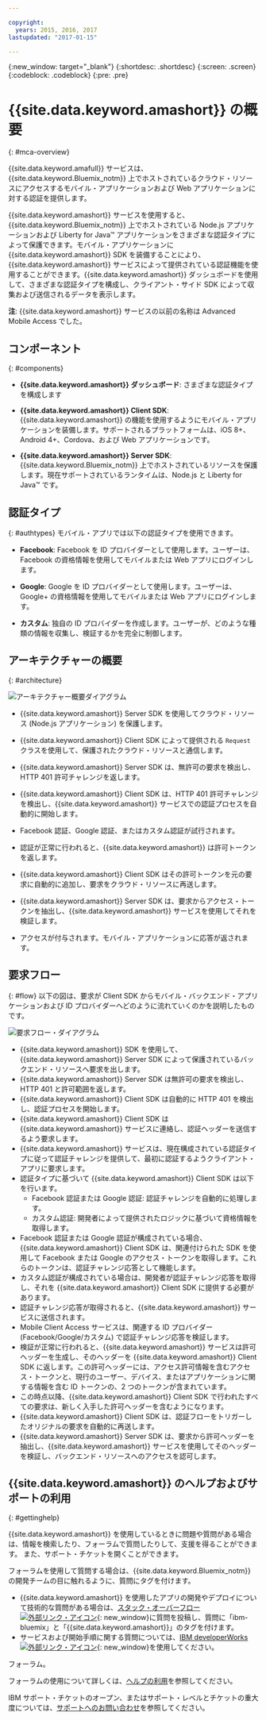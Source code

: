 ```yaml
---

copyright:
  years: 2015, 2016, 2017
lastupdated: "2017-01-15"

---
```


{:new_window: target="_blank"}
{:shortdesc: .shortdesc}
{:screen: .screen}
{:codeblock: .codeblock}
{:pre: .pre}

# {{site.data.keyword.amashort}} の概要
{: #mca-overview}


{{site.data.keyword.amafull}} サービスは、{{site.data.keyword.Bluemix_notm}} 上でホストされているクラウド・リソースにアクセスするモバイル・アプリケーションおよび Web アプリケーションに対する認証を提供します。

{{site.data.keyword.amashort}} サービスを使用すると、{{site.data.keyword.Bluemix_notm}} 上でホストされている Node.js アプリケーションおよび Liberty for Java&trade; アプリケーションをさまざまな認証タイプによって保護できます。モバイル・アプリケーションに {{site.data.keyword.amashort}} SDK を装備することにより、{{site.data.keyword.amashort}} サービスによって提供されている認証機能を使用することができます。{{site.data.keyword.amashort}} ダッシュボードを使用して、さまざまな認証タイプを構成し、クライアント・サイド SDK によって収集および送信されるデータを表示します。

**注**: {{site.data.keyword.amashort}} サービスの以前の名称は Advanced Mobile Access でした。

## コンポーネント
{: #components}

* **{{site.data.keyword.amashort}} ダッシュボード**: さまざまな認証タイプを構成します

* **{{site.data.keyword.amashort}} Client SDK**: {{site.data.keyword.amashort}} の機能を使用するようにモバイル・アプリケーションを装備します。サポートされるプラットフォームは、iOS 8+、Android 4+、Cordova、および Web アプリケーションです。

* **{{site.data.keyword.amashort}} Server SDK**: {{site.data.keyword.Bluemix_notm}} 上でホストされているリソースを保護します。現在サポートされているランタイムは、Node.js と Liberty for Java&trade; です。

## 認証タイプ
{: #authtypes}
モバイル・アプリでは以下の認証タイプを使用できます。

* **Facebook**: Facebook を ID プロバイダーとして使用します。ユーザーは、Facebook の資格情報を使用してモバイルまたは Web アプリにログインします。

* **Google**: Google を ID プロバイダーとして使用します。ユーザーは、Google+ の資格情報を使用してモバイルまたは Web アプリにログインします。

* **カスタム**: 独自の ID プロバイダーを作成します。ユーザーが、どのような種類の情報を収集し、検証するかを完全に制御します。

## アーキテクチャーの概要
{: #architecture}

![アーキテクチャー概要ダイアグラム](images/mca-overview.jpg)

* {{site.data.keyword.amashort}} Server SDK を使用してクラウド・リソース (Node.js アプリケーション) を保護します。

* {{site.data.keyword.amashort}} Client SDK によって提供される `Request` クラスを使用して、保護されたクラウド・リソースと通信します。

* {{site.data.keyword.amashort}} Server SDK は、無許可の要求を検出し、HTTP 401 許可チャレンジを返します。

* {{site.data.keyword.amashort}} Client SDK は、HTTP 401 許可チャレンジを検出し、{{site.data.keyword.amashort}} サービスでの認証プロセスを自動的に開始します。

* Facebook 認証、Google 認証、またはカスタム認証が試行されます。

* 認証が正常に行われると、{{site.data.keyword.amashort}} は許可トークンを返します。

* {{site.data.keyword.amashort}} Client SDK はその許可トークンを元の要求に自動的に追加し、要求をクラウド・リソースに再送します。

* {{site.data.keyword.amashort}} Server SDK は、要求からアクセス・トークンを抽出し、{{site.data.keyword.amashort}} サービスを使用してそれを検証します。

* アクセスが付与されます。モバイル・アプリケーションに応答が返されます。

## 要求フロー
{: #flow}
以下の図は、要求が Client SDK からモバイル・バックエンド・アプリケーションおよび ID プロバイダーへどのように流れていくのかを説明したものです。

![要求フロー・ダイアグラム](images/mca-sequence-overview.jpg)

* {{site.data.keyword.amashort}} SDK を使用して、{{site.data.keyword.amashort}} Server SDK によって保護されているバックエンド・リソースへ要求を出します。
* {{site.data.keyword.amashort}} Server SDK は無許可の要求を検出し、HTTP 401 と許可範囲を返します。
* {{site.data.keyword.amashort}} Client SDK は自動的に HTTP 401 を検出し、認証プロセスを開始します。
* {{site.data.keyword.amashort}} Client SDK は {{site.data.keyword.amashort}} サービスに連絡し、認証ヘッダーを送信するよう要求します。
* {{site.data.keyword.amashort}} サービスは、現在構成されている認証タイプに従って認証チャレンジを提供して、最初に認証するようクライアント・アプリに要求します。
* 認証タイプに基づいて {{site.data.keyword.amashort}} Client SDK は以下を行います。
   * Facebook 認証または Google 認証: 認証チャレンジを自動的に処理します。
   * カスタム認証: 開発者によって提供されたロジックに基づいて資格情報を取得します。
* Facebook 認証または Google 認証が構成されている場合、{{site.data.keyword.amashort}} Client SDK は、関連付けられた SDK を使用して Facebook または Google のアクセス・トークンを取得します。これらのトークンは、認証チャレンジ応答として機能します。
* カスタム認証が構成されている場合は、開発者が認証チャレンジ応答を取得し、それを {{site.data.keyword.amashort}} Client SDK に提供する必要があります。
* 認証チャレンジ応答が取得されると、{{site.data.keyword.amashort}} サービスに送信されます。
* Mobile Client Access サービスは、関連する ID プロバイダー (Facebook/Google/カスタム) で認証チャレンジ応答を検証します。
* 検証が正常に行われると、{{site.data.keyword.amashort}} サービスは許可ヘッダーを生成し、そのヘッダーを {{site.data.keyword.amashort}} Client SDK に返します。この許可ヘッダーには、アクセス許可情報を含むアクセス・トークンと、現行のユーザー、デバイス、またはアプリケーションに関する情報を含む ID トークンの、2 つのトークンが含まれています。
* この時点以降、{{site.data.keyword.amashort}} Client SDK で行われたすべての要求は、新しく入手した許可ヘッダーを含むようになります。
* {{site.data.keyword.amashort}} Client SDK は、認証フローをトリガーしたオリジナルの要求を自動的に再送します。
* {{site.data.keyword.amashort}} Server SDK は、要求から許可ヘッダーを抽出し、{{site.data.keyword.amashort}} サービスを使用してそのヘッダーを検証し、バックエンド・リソースへのアクセスを認可します。


## {{site.data.keyword.amashort}} のヘルプおよびサポートの利用
{: #gettinghelp}

{{site.data.keyword.amashort}} を使用しているときに問題や質問がある場合は、情報を検索したり、フォーラムで質問したりして、支援を得ることができます。
また、サポート・チケットを開くことができます。 

フォーラムを使用して質問する場合は、{{site.data.keyword.Bluemix_notm}} の開発チームの目に触れるように、質問にタグを付けます。

* {{site.data.keyword.amashort}} を使用したアプリの開発やデプロイについて技術的な質問がある場合は、[スタック・オーバーフロー![外部リンク・アイコン](../../icons/launch-glyph.svg "外部リンク・アイコン")](http://stackoverflow.com/search?q={{site.data.keyword.amashort}}+ibm-bluemix "外部リンク・アイコン"){: new_window}に質問を投稿し、質問に「ibm-bluemix」と「{{site.data.keyword.amashort}}」のタグを付けます。
* サービスおよび開始手順に関する質問については、[IBM developerWorks ![外部リンク・アイコン](../../icons/launch-glyph.svg "外部リンク・アイコン")](https://developer.ibm.com/answers/search.html?f=&type=question&redirect=search%2Fsearch&sort=relevance&q=mobile+client+access%20%2B[bluemix] "外部リンク・アイコン"){: new_window}を使用してください。

フォーラム。 

フォーラムの使用について詳しくは、[ヘルプの利用](https://www.{DomainName}/docs/support/index.html#getting-help)を参照してください。

IBM サポート・チケットのオープン、またはサポート・レベルとチケットの重大度については、[サポートへのお問い合わせ](https://www.{DomainName}/docs/support/index.html#contacting-support)を参照してください。

